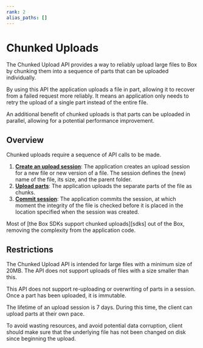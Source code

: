 ```yaml
---
rank: 2
alias_paths: []
---
```


# Chunked Uploads

The Chunked Upload API provides a way to reliably upload large files to Box by
chunking them into a sequence of parts that can be uploaded individually.

<!--alex ignore failed-->
By using this API the application uploads a file in part, allowing it to recover
from a failed request more reliably. It means an application only needs to
retry the upload of a single part instead of the entire file.

An additional benefit of chunked uploads is that parts can be uploaded
in parallel, allowing for a potential performance improvement.

## Overview

Chunked uploads require a sequence of API calls to be made.

1. **[Create an upload session][newsession]**: The application creates an upload
   session for a new file or new version of a file. The session defines the
   (new) name  of the file, its size, and the parent folder.
2. **[Upload parts][uploadparts]**: The application uploads the separate parts
   of the file as chunks.
3. **[Commit session][commit]**: The application commits the session, at which
   moment the integrity of the file is checked before it is placed in the
   location specified when the session was created.

<Message>
  Most of [the Box SDKs support chunked uploads][sdks] out of the Box, removing
  the complexity from the application code.
</Message>

## Restrictions

The Chunked Upload API is intended for large files with a minimum size of 20MB.
The API does not support uploads of files with a size smaller than this.

This API does not support re-uploading or overwriting of parts in a session.
Once a part has been uploaded, it is immutable.

The lifetime of an upload session is 7 days. During this time, the client can
upload parts at their own pace.

<!--alex ignore corruption-->
To avoid wasting resources, and avoid potential data corruption, client should
make sure that the underlying file has not been changed on disk since beginning
the upload.

[newsession]: g://uploads/chunked/create-session
[uploadparts]: g://uploads/chunked/upload-part
[commit]: g://uploads/chunked/commit-session
[sdks]: g://uploads/chunked/with-sdks
